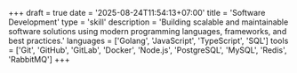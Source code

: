 +++
draft = true
date = '2025-08-24T11:54:13+07:00'
title = 'Software Development'
type = 'skill'
description = 'Building scalable and maintainable software solutions using modern programming languages, frameworks, and best practices.'
languages = ['Golang', 'JavaScript', 'TypeScript', 'SQL']
tools = ['Git', 'GitHub', 'GitLab', 'Docker', 'Node.js', 'PostgreSQL', 'MySQL', 'Redis', 'RabbitMQ']
+++
